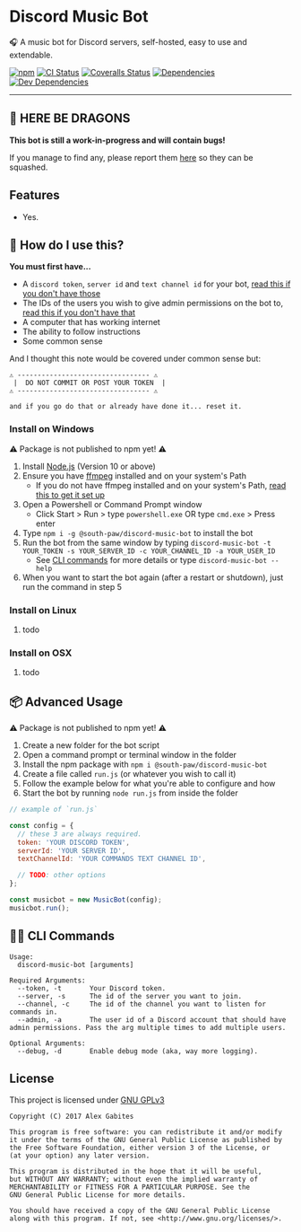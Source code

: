 # Discord Music Bot

🎧 A music bot for Discord servers, self-hosted, easy to use and extendable.


[![npm](https://img.shields.io/npm/v/@south-paw/discord-music-bot.svg)](https://www.npmjs.com/package/@south-paw/discord-music-bot)
[![CI Status](https://img.shields.io/travis/South-Paw/discord-music-bot.svg)](https://travis-ci.org/South-Paw/discord-music-bot)
[![Coveralls Status](https://img.shields.io/coveralls/github/South-Paw/discord-music-bot.svg)](https://coveralls.io/github/South-Paw/discord-music-bot)
[![Dependencies](https://david-dm.org/South-Paw/discord-music-bot.svg)](https://david-dm.org/South-Paw/discord-music-bot)
[![Dev Dependencies](https://david-dm.org/South-Paw/discord-music-bot/dev-status.svg)](https://david-dm.org/South-Paw/discord-music-bot?type=dev)

---

## 🐉 HERE BE DRAGONS

**This bot is still a work-in-progress and will contain bugs!**

If you manage to find any, please report them [here](https://github.com/South-Paw/discord-music-bot/issues) so they can be squashed.

## Features

* Yes.

## 🤖 How do I use this?

**You must first have...**

* A `discord token`, `server id` and `text channel id` for your bot, [read this if you don't have those](https://github.com/South-Paw/discord-music-bot/blob/master/docs/discord-getting-user-ids.md)
* The IDs of the users you wish to give admin permissions on the bot to, [read this if you don't have that](https://github.com/South-Paw/discord-music-bot/blob/master/docs/discord-bot-credentials.md)
* A computer that has working internet
* The ability to follow instructions
* Some common sense

And I thought this note would be covered under common sense but:

```
⚠️ --------------------------------- ⚠️
 |  DO NOT COMMIT OR POST YOUR TOKEN  |
⚠️ --------------------------------- ⚠️

and if you go do that or already have done it... reset it.
```

### Install on Windows

⚠️ Package is not published to npm yet! ⚠️

1. Install [Node.js](https://nodejs.org/en/) (Version 10 or above)
2. Ensure you have [ffmpeg](https://www.ffmpeg.org/) installed and on your system's Path
    * If you do not have ffmpeg installed and on your system's Path, [read this to get it set up](https://github.com/South-Paw/discord-music-bot/blob/master/docs/installing-ffmpeg-on-windows.md)
3. Open a Powershell or Command Prompt window
    * Click Start > Run > type `powershell.exe` OR type `cmd.exe` > Press enter
4. Type `npm i -g @south-paw/discord-music-bot` to install the bot
5. Run the bot from the same window by typing `discord-music-bot -t YOUR_TOKEN -s YOUR_SERVER_ID -c YOUR_CHANNEL_ID -a YOUR_USER_ID`
    * See [CLI commands](#-cli-commands) for more details or type `discord-music-bot --help`
6. When you want to start the bot again (after a restart or shutdown), just run the command in step 5

### Install on Linux

1. todo

### Install on OSX

1. todo

## 📦 Advanced Usage

⚠️ Package is not published to npm yet! ⚠️

1. Create a new folder for the bot script
2. Open a command prompt or terminal window in the folder
3. Install the npm package with `npm i @south-paw/discord-music-bot`
4. Create a file called `run.js` (or whatever you wish to call it)
5. Follow the example below for what you're able to configure and how
6. Start the bot by running `node run.js` from inside the folder

```js
// example of `run.js`

const config = {
  // these 3 are always required.
  token: 'YOUR DISCORD TOKEN',
  serverId: 'YOUR SERVER ID',
  textChannelId: 'YOUR COMMANDS TEXT CHANNEL ID',

  // TODO: other options
};

const musicbot = new MusicBot(config);
musicbot.run();
```

## 👨‍💻 CLI Commands

```
Usage:
  discord-music-bot [arguments]

Required Arguments:
  --token, -t       Your Discord token.
  --server, -s      The id of the server you want to join.
  --channel, -c     The id of the channel you want to listen for commands in.
  --admin, -a       The user id of a Discord account that should have admin permissions. Pass the arg multiple times to add multiple users.

Optional Arguments:
  --debug, -d       Enable debug mode (aka, way more logging).
```

## License

This project is licensed under [GNU GPLv3](https://github.com/South-Paw/discord-music-bot/blob/master/LICENSE)

```
Copyright (C) 2017 Alex Gabites

This program is free software: you can redistribute it and/or modify
it under the terms of the GNU General Public License as published by
the Free Software Foundation, either version 3 of the License, or
(at your option) any later version.

This program is distributed in the hope that it will be useful,
but WITHOUT ANY WARRANTY; without even the implied warranty of
MERCHANTABILITY or FITNESS FOR A PARTICULAR PURPOSE. See the
GNU General Public License for more details.

You should have received a copy of the GNU General Public License
along with this program. If not, see <http://www.gnu.org/licenses/>.
```
